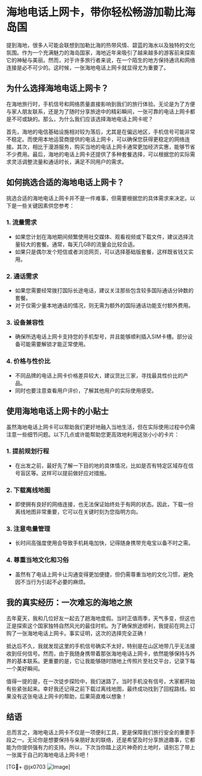 # 海地电话上网卡，带你轻松畅游加勒比海岛国

提到海地，很多人可能会联想到加勒比海的热带风情、碧蓝的海水以及独特的文化氛围。作为一个充满魅力的海岛国家，海地近年来吸引了越来越多的游客前来探索它的神秘与美丽。然而，对于许多旅行者来说，在一个陌生的地方保持通讯和网络连接是必不可少的。这时候，一张海地电话上网卡就显得尤为重要了。

## 为什么选择海地电话上网卡？

在海地旅行时，手机信号和网络质量直接影响到我们的旅行体验。无论是为了方便与家人朋友联系，还是为了随时分享旅途中的精彩瞬间，一张可靠的电话上网卡都是不可或缺的。那么，为什么我们应该选择海地电话上网卡呢？

首先，海地的电信基础设施相对较为落后，尤其是在偏远地区，手机信号可能非常不稳定。而使用本地运营商提供的电话上网卡，可以确保您获得更稳定的网络连接。其次，相比于漫游服务，购买当地的电话上网卡通常更加经济实惠，能够节省不少费用。最后，海地的电话上网卡还提供了多种套餐选择，可以根据您的实际需求灵活调整流量和通话时长，满足不同用户的需求。

## 如何挑选合适的海地电话上网卡？

挑选合适的海地电话上网卡并不是一件难事，但需要根据您的具体需求来决定。以下是一些关键因素供您参考：

### 1. **流量需求**
   - 如果您计划在海地期间频繁使用社交媒体、观看视频或下载文件，建议选择流量较大的套餐。通常，每天几GB的流量会比较合适。
   - 如果只是偶尔发个短信或者浏览网页，可以选择基础版套餐，这样既省钱又实用。

### 2. **通话需求**
   - 如果您需要经常拨打国际长途电话，建议关注那些包含较多国际通话分钟数的套餐。
   - 对于仅需少量本地通话的情况，则无需为额外的国际通话功能支付额外费用。

### 3. **设备兼容性**
   - 确保所选电话上网卡支持您的手机型号，并且能够顺利插入SIM卡槽。部分设备可能需要解锁才能正常使用。

### 4. **价格与性价比**
   - 不同品牌的电话上网卡价格差异较大，建议货比三家，寻找最具性价比的产品。
   - 同时也要注意查看用户评价，了解其他用户的实际使用感受。

## 使用海地电话上网卡的小贴士

虽然海地电话上网卡可以帮助我们更好地融入当地生活，但在实际使用过程中仍需注意一些细节问题。以下几点或许能帮助您更高效地利用这张小小的卡片：

### 1. 提前规划行程
   - 在出发之前，最好先了解一下目的地的具体情况，比如是否有特定区域存在信号盲区等。这样可以提前做好应对措施。

### 2. 下载离线地图
   - 即使拥有良好的网络连接，也无法保证始终处于有网的状态。因此，下载一份离线地图非常重要，它可以在关键时刻为您指明方向。

### 3. 注意电量管理
   - 长时间高强度使用会导致手机耗电加快，记得随身携带充电宝以备不时之需。

### 4. 尊重当地文化和习俗
   - 虽然有了电话上网卡让沟通变得更加便捷，但仍需尊重当地的文化习惯，避免因不当行为引起不必要的麻烦。

## 我的真实经历：一次难忘的海地之旅

去年夏天，我和几位好友一起去了趟海地度假。当时正值雨季，天气多变，但这也正是探索这个国家独特自然风光的最佳时机。为了确保旅途顺利，我提前在网上订购了一张海地电话上网卡。事实证明，这次的选择完全正确！

抵达后不久，我就发现这里的手机信号确实不太好，特别是在山区地带几乎无法接收到任何信号。然而，由于我随身携带着那张海地电话上网卡，依然能够保持与外界的基本联系。更重要的是，它让我能够随时随地上传照片至社交平台，记录下每一个美好瞬间。

值得一提的是，在一次徒步探险中，我们迷路了。当时手机没有信号，大家都开始有些紧张起来。幸好我还记得之前下载过离线地图，最终成功找到了回程路线。如果没有这张电话上网卡的帮助，后果简直难以想象！

## 结语

总而言之，海地电话上网卡不仅是一项便利工具，更是保障我们旅行安全的重要手段之一。无论你是想要保持与亲朋好友的联络，还是希望及时分享旅途趣事，它都能为你提供强有力的支持。所以，下次当你踏上这片神奇的土地时，请别忘了带上一张属于自己的海地电话上网卡吧！

[TG💪+ @jx0703 ![Image](https://github.com/user-attachments/assets/dbca1d08-cadb-493c-b0ec-ad6f7a83f270)]
